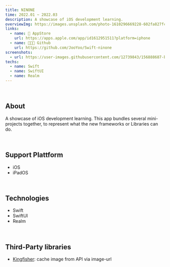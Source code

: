 ```yaml
---
title: NINONE
time: 2022.01 ~ 2022.03
description: A showcase of iOS development learning.
overviewImg: https://images.unsplash.com/photo-1610296669228-602fa827fc1f?ixlib=rb-1.2.1&ixid=MnwxMjA3fDB8MHxwaG90by1wYWdlfHx8fGVufDB8fHx8&auto=format&fit=crop&w=1375&q=80
links:
  - name: 🍎 AppStore
    url: https://apps.apple.com/app/id1612951511?platform=iphone
  - name: 👨🏻‍💻 Github
    url: https://github.com/JooYoo/Swift-ninone
screenshots:
  - url: https://user-images.githubusercontent.com/12739843/156888687-bdeeda50-a5b7-431b-89fe-089341efb089.gif
techs:
  - name: Swift
  - name: SwiftUI
  - name: Realm
---
```


<WidgetsMdHeader :title="title" :time="time" :links="links"></WidgetsMdHeader>

<v-container>

<WidgetsMdScreenshot :screenshots="screenshots" style="height: 500px"></WidgetsMdScreenshot>

<br/>

## About

A showcase of iOS development learning. This app bundles several mini-projects together, to represent what the new frameworks or Libraries can do.

<br/>

## Support Plattform

- iOS
- iPadOS

<br/>

## Technologies

- Swift
- SwiftUI
- Realm

<br/>

## Third-Party libraries

- [Kingfisher](https://github.com/onevcat/Kingfisher): cache image from API via image-url

<br/>

</container>
